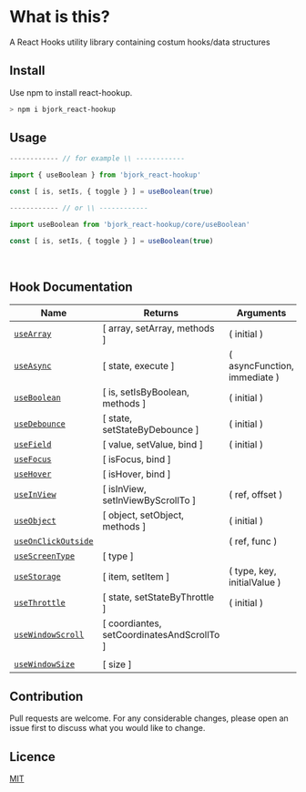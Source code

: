 # What is this?
A React Hooks utility library containing costum hooks/data structures

## Install
Use npm to install react-hookup.
```bash
> npm i bjork_react-hookup
```

## Usage

```js
------------ // for example \\ ------------

import { useBoolean } from 'bjork_react-hookup'

const [ is, setIs, { toggle } ] = useBoolean(true)

------------ // or \\ ------------

import useBoolean from 'bjork_react-hookup/core/useBoolean'

const [ is, setIs, { toggle } ] = useBoolean(true)

```
<br>

## Hook Documentation

| Name                                                                                                          | Returns                                                              | Arguments                               |
| ------------------------------------------------------------------------------------------------------------- | --------------------------------------------------------------------- | --------------------------------------- |
| [`useArray`](https://github.com/EmilEinarsen/bjork_react-hookup/blob/main/docs/useArray.md)                   | [ array, setArray, methods ]                                         | ( initial )                             |
| [`useAsync`](https://github.com/EmilEinarsen/bjork_react-hookup/blob/main/docs/useAsync.md)                   | [ state, execute ]                                                    | ( asyncFunction, immediate )            |
| [`useBoolean`](https://github.com/EmilEinarsen/bjork_react-hookup/blob/main/docs/useBoolean.md)               | [ is, setIsByBoolean, methods ]                                      | ( initial )                             |
| [`useDebounce`](https://github.com/EmilEinarsen/bjork_react-hookup/blob/main/docs/useDebounce.md)             | [ state, setStateByDebounce ]                                        | ( initial )                             |
| [`useField`](https://github.com/EmilEinarsen/bjork_react-hookup/blob/main/docs/useField.md)                   | [ value, setValue, bind ]                                            | ( initial )                             |
| [`useFocus`](https://github.com/EmilEinarsen/bjork_react-hookup/blob/main/docs/useFocus.md)                   | [ isFocus, bind ]                          |                                         |
| [`useHover`](https://github.com/EmilEinarsen/bjork_react-hookup/blob/main/docs/useHover.md)                   | [ isHover, bind ]                          |                                         |
| [`useInView`](https://github.com/EmilEinarsen/bjork_react-hookup/blob/main/docs/useInView.md)                 | [ isInView, setInViewByScrollTo ]                                    | ( ref, offset )                         |
| [`useObject`](https://github.com/EmilEinarsen/bjork_react-hookup/blob/main/docs/useObject.md)                 | [ object, setObject, methods ]                                       | ( initial )                             |
| [`useOnClickOutside`](https://github.com/EmilEinarsen/bjork_react-hookup/blob/main/docs/useOnClickOutside.md) |                                                                      | ( ref, func )                           |
| [`useScreenType`](https://github.com/EmilEinarsen/bjork_react-hookup/blob/main/docs/useScreenType.md)         | [ type ]                                   |                                         |
| [`useStorage`](https://github.com/EmilEinarsen/bjork_react-hookup/blob/main/docs/useStorage.md)               | [ item, setItem ]                                                    | ( type, key, initialValue )             |
| [`useThrottle`](https://github.com/EmilEinarsen/bjork_react-hookup/blob/main/docs/useThrottle.md)             | [ state, setStateByThrottle ]                                        | ( initial )                             |
| [`useWindowScroll`](https://github.com/EmilEinarsen/bjork_react-hookup/blob/main/docs/useWindowScroll.md)     | [ coordiantes, setCoordinatesAndScrollTo ] 
|                                         |
| [`useWindowSize`](https://github.com/EmilEinarsen/bjork_react-hookup/blob/main/docs/useWindowSize.md)         | [ size ]                                                              |                                         |


## Contribution
Pull requests are welcome. For any considerable changes, please open an issue first to discuss what you would like to change.<br>

## Licence
[MIT](https://github.com/EmilEinarsen/bjork_react-hookup/blob/master/LICENSE)












